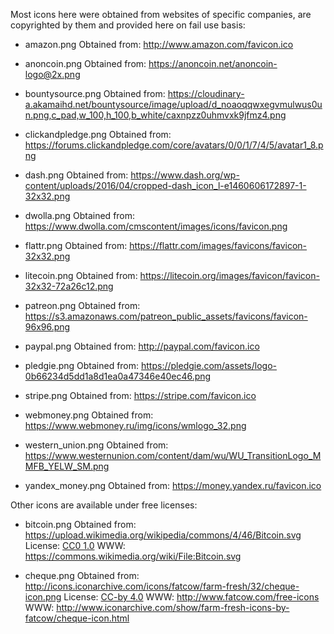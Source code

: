 Most icons here were obtained from websites of specific companies,
are copyrighted by them and provided here on fail use basis:

- amazon.png
  Obtained from: http://www.amazon.com/favicon.ico

- anoncoin.png
  Obtained from: https://anoncoin.net/anoncoin-logo@2x.png

- bountysource.png
  Obtained from: https://cloudinary-a.akamaihd.net/bountysource/image/upload/d_noaoqqwxegvmulwus0un.png,c_pad,w_100,h_100,b_white/caxnpzz0uhmvxk9jfmz4.png

- clickandpledge.png
  Obtained from: https://forums.clickandpledge.com/core/avatars/0/0/1/7/4/5/avatar1_8.png

- dash.png
  Obtained from: https://www.dash.org/wp-content/uploads/2016/04/cropped-dash_icon_l-e1460606172897-1-32x32.png

- dwolla.png
  Obtained from: https://www.dwolla.com/cmscontent/images/icons/favicon.png

- flattr.png
  Obtained from: https://flattr.com/images/favicons/favicon-32x32.png

- litecoin.png
  Obtained from: https://litecoin.org/images/favicon/favicon-32x32-72a26c12.png

- patreon.png
  Obtained from: https://s3.amazonaws.com/patreon_public_assets/favicons/favicon-96x96.png

- paypal.png
  Obtained from: http://paypal.com/favicon.ico

- pledgie.png
  Obtained from: https://pledgie.com/assets/logo-0b66234d5dd1a8d1ea0a47346e40ec46.png

- stripe.png
  Obtained from: https://stripe.com/favicon.ico

- webmoney.png
  Obtained from: https://www.webmoney.ru/img/icons/wmlogo_32.png

- western_union.png
  Obtained from: https://www.westernunion.com/content/dam/wu/WU_TransitionLogo_MMFB_YELW_SM.png

- yandex_money.png
  Obtained from: https://money.yandex.ru/favicon.ico

Other icons are available under free licenses:

- bitcoin.png
  Obtained from: https://upload.wikimedia.org/wikipedia/commons/4/46/Bitcoin.svg
  License: [CC0 1.0](https://creativecommons.org/publicdomain/zero/1.0/)
  WWW: https://commons.wikimedia.org/wiki/File:Bitcoin.svg

- cheque.png
  Obtained from: http://icons.iconarchive.com/icons/fatcow/farm-fresh/32/cheque-icon.png
  License: [CC-by 4.0](https://creativecommons.org/licenses/by/4.0/)
  WWW: http://www.fatcow.com/free-icons
  WWW: http://www.iconarchive.com/show/farm-fresh-icons-by-fatcow/cheque-icon.html
